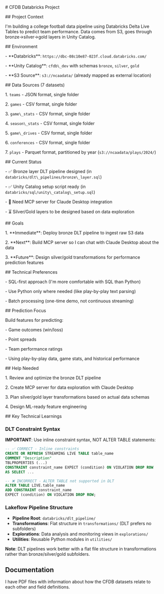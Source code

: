 \# CFDB Databricks Project



\## Project Context

I'm building a college football data pipeline using Databricks Delta Live Tables to predict team performance. Data comes from S3, goes through bronze→silver→gold layers in Unity Catalog.



\## Environment

\- \*\*Databricks\*\*: `https://dbc-08c10e87-023f.cloud.databricks.com/`

\- \*\*Unity Catalog\*\*: `cfdb\_dev` with schemas `bronze`, `silver`, `gold`

\- \*\*S3 Source\*\*: `s3://ncaadata/` (already mapped as external location)



\## Data Sources (7 datasets)

1\. `teams` - JSON format, single folder

2\. `games` - CSV format, single folder  

3\. `game\_stats` - CSV format, single folder

4\. `season\_stats` - CSV format, single folder

5\. `game\_drives` - CSV format, single folder

6\. `conferences` - CSV format, single folder

7\. `plays` - Parquet format, partitioned by year (`s3://ncaadata/plays/2024/`)



\## Current Status

\- ✅ Bronze layer DLT pipeline designed (in `databricks/dlt\_pipelines/bronze\_layer.sql`)

\- ✅ Unity Catalog setup script ready (in `databricks/sql/unity\_catalog\_setup.sql`)

\- 🔄 Need MCP server for Claude Desktop integration

\- ⏳ Silver/Gold layers to be designed based on data exploration



\## Goals

1\. \*\*Immediate\*\*: Deploy bronze DLT pipeline to ingest raw S3 data

2\. \*\*Next\*\*: Build MCP server so I can chat with Claude Desktop about the data

3\. \*\*Future\*\*: Design silver/gold transformations for performance prediction features



\## Technical Preferences

\- SQL-first approach (I'm more comfortable with SQL than Python)

\- Use Python only where needed (like play-by-play text parsing)

\- Batch processing (one-time demo, not continuous streaming)



\## Prediction Focus

Build features for predicting:

\- Game outcomes (win/loss)

\- Point spreads

\- Team performance ratings

\- Using play-by-play data, game stats, and historical performance



\## Help Needed

1\. Review and optimize the bronze DLT pipeline

2\. Create MCP server for data exploration with Claude Desktop

3\. Plan silver/gold layer transformations based on actual data schemas

4\. Design ML-ready feature engineering



\## Key Technical Learnings

### DLT Constraint Syntax
**IMPORTANT**: Use inline constraint syntax, NOT ALTER TABLE statements:

```sql
-- ✅ CORRECT - Inline constraints
CREATE OR REFRESH STREAMING LIVE TABLE table_name
COMMENT "Description"
TBLPROPERTIES (...)
CONSTRAINT constraint_name EXPECT (condition) ON VIOLATION DROP ROW
AS SELECT ...

-- ❌ INCORRECT - ALTER TABLE not supported in DLT
ALTER TABLE LIVE.table_name 
ADD CONSTRAINT constraint_name 
EXPECT (condition) ON VIOLATION DROP ROW;
```

### Lakeflow Pipeline Structure
- **Pipeline Root**: `databricks/dlt_pipeline/`
- **Transformations**: Flat structure in `transformations/` (DLT prefers no subfolders)
- **Explorations**: Data analysis and monitoring views in `explorations/`
- **Utilities**: Reusable Python modules in `utilities/`

**Note**: DLT pipelines work better with a flat file structure in transformations rather than bronze/silver/gold subfolders.

## Documentation

I have PDF files with information about how the CFDB datasets relate to each other and field definitions.

